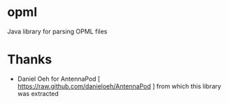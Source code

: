 opml
====

Java library for parsing OPML files

Thanks
======
- Daniel Oeh for AntennaPod [ https://raw.github.com/danieloeh/AntennaPod ] from which this library was extracted
